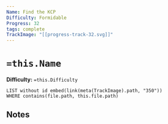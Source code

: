```yaml
---
Name: Find the KCP
Difficulty: Formidable
Progress: 32
tags: complete
TrackImage: "[[progress-track-32.svg]]"
---
```


# `=this.Name`
**Difficulty:** `=this.Difficulty`

```dataview
LIST without id embed(link(meta(TrackImage).path, "350"))
WHERE contains(file.path, this.file.path)
```

## Notes
